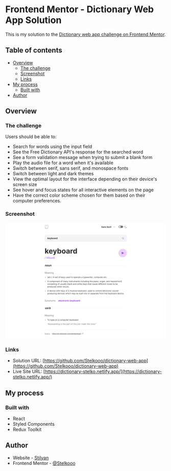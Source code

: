 # Frontend Mentor - Dictionary Web App Solution

This is my solution to the [Dictionary web app challenge on Frontend Mentor](https://www.frontendmentor.io/challenges/dictionary-web-app-h5wwnyuKFL).

## Table of contents

- [Overview](#overview)
  - [The challenge](#the-challenge)
  - [Screenshot](#screenshot)
  - [Links](#links)
- [My process](#my-process)
  - [Built with](#built-with)
- [Author](#author)

## Overview

### The challenge

Users should be able to:

- Search for words using the input field
- See the Free Dictionary API's response for the searched word
- See a form validation message when trying to submit a blank form
- Play the audio file for a word when it's available
- Switch between serif, sans serif, and monospace fonts
- Switch between light and dark themes
- View the optimal layout for the interface depending on their device's screen size
- See hover and focus states for all interactive elements on the page
- Have the correct color scheme chosen for them based on their computer preferences.

### Screenshot

![](.\public\assets\images\screenshot.png)

### Links

- Solution URL: [https://github.com/Stelkooo/dictionary-web-app](https://github.com/Stelkooo/dictionary-web-app)
- Live Site URL: [https://dictionary-stelko.netlify.app/](https://dictionary-stelko.netlify.app/)

## My process

### Built with

- React
- Styled Components
- Redux Toolkit

## Author

- Website - [Stilyan](https://www.stelko.xyz/)
- Frontend Mentor - [@Stelkooo](https://www.frontendmentor.io/profile/Stelkooo)
